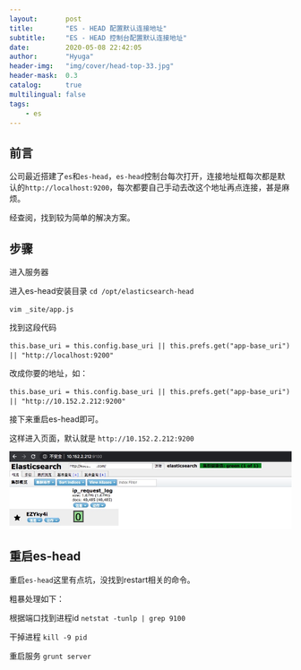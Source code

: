 ```yaml
---
layout:       post
title:        "ES - HEAD 配置默认连接地址"
subtitle:     "ES - HEAD 控制台配置默认连接地址"
date:         2020-05-08 22:42:05
author:       "Hyuga"
header-img:   "img/cover/head-top-33.jpg"
header-mask:  0.3
catalog:      true
multilingual: false
tags:
    - es
---
```


## 前言
公司最近搭建了`es`和`es-head`，`es-head`控制台每次打开，连接地址框每次都是默认的`http://localhost:9200`，每次都要自己手动去改这个地址再点连接，甚是麻烦。

经查阅，找到较为简单的解决方案。

## 步骤

进入服务器

进入es-head安装目录 `cd /opt/elasticsearch-head`

`vim _site/app.js`

找到这段代码

`this.base_uri = this.config.base_uri || this.prefs.get("app-base_uri") || "http://localhost:9200"`

改成你要的地址，如：

`this.base_uri = this.config.base_uri || this.prefs.get("app-base_uri") || "http://10.152.2.212:9200"`

接下来重启es-head即可。

这样进入页面，默认就是 `http://10.152.2.212:9200`

![](/img/2020/2020-05/es-head-1.png)

## 重启es-head

重启`es-head`这里有点坑，没找到restart相关的命令。

粗暴处理如下：

根据端口找到进程id  `netstat -tunlp | grep 9100`

干掉进程  `kill -9 pid`

重启服务  `grunt server`
